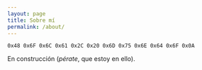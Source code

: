 ```yaml
---
layout: page
title: Sobre mí
permalink: /about/
---
```

`0x48 0x6F 0x6C 0x61 0x2C 0x20 0x6D 0x75 0x6E 0x64 0x6F 0x0A`

En construcción (*pérate*, que estoy en ello).
